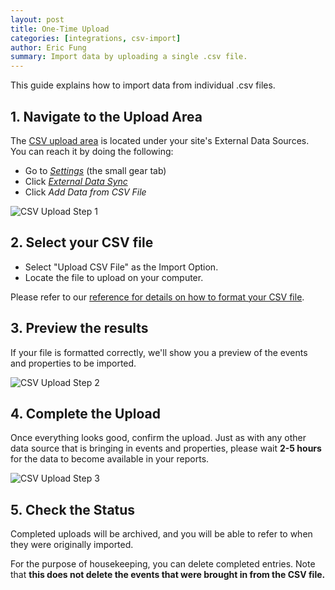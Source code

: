 ```yaml
---
layout: post
title: One-Time Upload
categories: [integrations, csv-import]
author: Eric Fung
summary: Import data by uploading a single .csv file.
---
```

This guide explains how to import data from individual .csv files.

## 1. Navigate to the Upload Area

The [CSV upload area][csv-new] is located under your site's External Data Sources. You can reach it by doing the following:

* Go to [*Settings*][1] (the small gear tab)
* Click [*External Data Sync*][2]
* Click *Add Data from CSV File*

![CSV Upload Step 1][screenshot-1]

[1]: http://www.kissmetrics.com/settings
[2]: http://www.kissmetric.com/external_data
[csv-new]: http://www.kissmetrics.com/external_data/csv.new

## 2. Select your CSV file

* Select "Upload CSV File" as the Import Option.
* Locate the file to upload on your computer.

Please refer to our [reference for details on how to format your CSV file][file-format].

[file-format]: /integrations/csv-import

## 3. Preview the results

If your file is formatted correctly, we'll show you a preview of the events and properties to be imported.

![CSV Upload Step 2][screenshot-2]

## 4. Complete the Upload

Once everything looks good, confirm the upload. Just as with any other data source that is bringing in events and properties, please wait **2-5 hours** for the data to become available in your reports.

![CSV Upload Step 3][screenshot-3]

## 5. Check the Status

Completed uploads will be archived, and you will be able to refer to when they were originally imported.

For the purpose of housekeeping, you can delete completed entries. Note that **this does not delete the events that were brought in from the CSV file.**

[screenshot-1]: https://s3.amazonaws.com/kissmetrics-support-files/assets/integrations/csv-import/csv-up-1.png
[screenshot-2]: https://s3.amazonaws.com/kissmetrics-support-files/assets/integrations/csv-import/csv-up-2.png
[screenshot-3]: https://s3.amazonaws.com/kissmetrics-support-files/assets/integrations/csv-import/csv-up-3.png